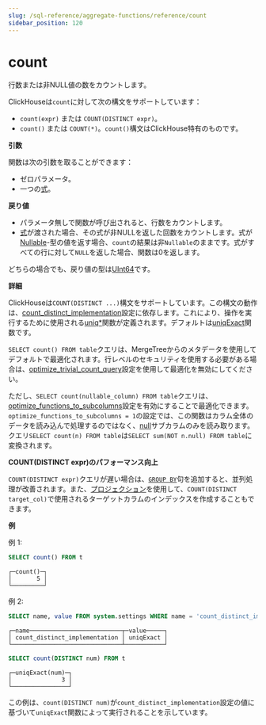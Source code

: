 ```yaml
---
slug: /sql-reference/aggregate-functions/reference/count
sidebar_position: 120
---
```


# count

行数または非NULL値の数をカウントします。

ClickHouseは`count`に対して次の構文をサポートしています：

- `count(expr)` または `COUNT(DISTINCT expr)`。
- `count()` または `COUNT(*)`。`count()`構文はClickHouse特有のものです。

**引数**

関数は次の引数を取ることができます：

- ゼロパラメータ。
- 一つの[式](../../../sql-reference/syntax.md#syntax-expressions)。

**戻り値**

- パラメータ無しで関数が呼び出されると、行数をカウントします。
- [式](../../../sql-reference/syntax.md#syntax-expressions)が渡された場合、その式が非NULLを返した回数をカウントします。式が[Nullable](../../../sql-reference/data-types/nullable.md)-型の値を返す場合、`count`の結果は非`Nullable`のままです。式がすべての行に対して`NULL`を返した場合、関数は0を返します。

どちらの場合でも、戻り値の型は[UInt64](../../../sql-reference/data-types/int-uint.md)です。

**詳細**

ClickHouseは`COUNT(DISTINCT ...)`構文をサポートしています。この構文の動作は、[count_distinct_implementation](../../../operations/settings/settings.md#count_distinct_implementation)設定に依存します。これにより、操作を実行するために使用される[uniq\*](../../../sql-reference/aggregate-functions/reference/uniq.md#agg_function-uniq)関数が定義されます。デフォルトは[uniqExact](../../../sql-reference/aggregate-functions/reference/uniqexact.md#agg_function-uniqexact)関数です。

`SELECT count() FROM table`クエリは、MergeTreeからのメタデータを使用してデフォルトで最適化されます。行レベルのセキュリティを使用する必要がある場合は、[optimize_trivial_count_query](../../../operations/settings/settings.md#optimize-trivial-count-query)設定を使用して最適化を無効にしてください。

ただし、`SELECT count(nullable_column) FROM table`クエリは、[optimize_functions_to_subcolumns](../../../operations/settings/settings.md#optimize-functions-to-subcolumns)設定を有効にすることで最適化できます。`optimize_functions_to_subcolumns = 1`の設定では、この関数はカラム全体のデータを読み込んで処理するのではなく、[null](../../../sql-reference/data-types/nullable.md#finding-null)サブカラムのみを読み取ります。クエリ`SELECT count(n) FROM table`は`SELECT sum(NOT n.null) FROM table`に変換されます。

**COUNT(DISTINCT expr)のパフォーマンス向上**

`COUNT(DISTINCT expr)`クエリが遅い場合は、[`GROUP BY`](../../../sql-reference/statements/select/group-by.md)句を追加すると、並列処理が改善されます。また、[プロジェクション](../../../sql-reference/statements/alter/projection.md)を使用して、`COUNT(DISTINCT target_col)`で使用されるターゲットカラムのインデックスを作成することもできます。

**例**

例 1:

``` sql
SELECT count() FROM t
```

``` text
┌─count()─┐
│       5 │
└─────────┘
```

例 2:

``` sql
SELECT name, value FROM system.settings WHERE name = 'count_distinct_implementation'
```

``` text
┌─name──────────────────────────┬─value─────┐
│ count_distinct_implementation │ uniqExact │
└───────────────────────────────┴───────────┘
```

``` sql
SELECT count(DISTINCT num) FROM t
```

``` text
┌─uniqExact(num)─┐
│              3 │
└────────────────┘
```

この例は、`count(DISTINCT num)`が`count_distinct_implementation`設定の値に基づいて`uniqExact`関数によって実行されることを示しています。
